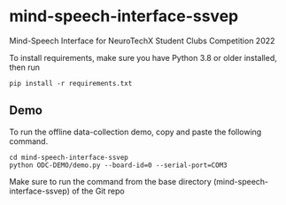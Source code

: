 # mind-speech-interface-ssvep
Mind-Speech Interface for NeuroTechX Student Clubs Competition 2022

To install requirements, make sure you have Python 3.8 or older installed, then run

    pip install -r requirements.txt

## Demo
To run the offline data-collection demo, copy and paste the following command.

    cd mind-speech-interface-ssvep
    python ODC-DEMO/demo.py --board-id=0 --serial-port=COM3

Make sure to run the command from the base directory (mind-speech-interface-ssvep) of the Git repo
